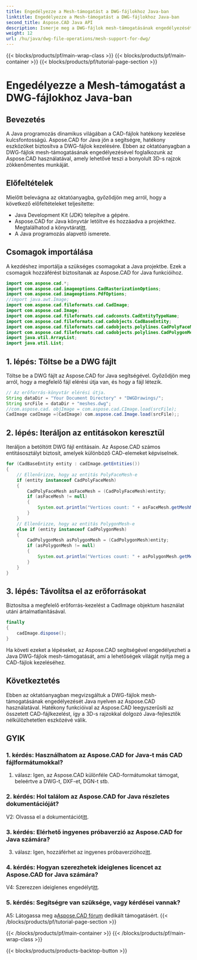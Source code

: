 ```yaml
---
title: Engedélyezze a Mesh-támogatást a DWG-fájlokhoz Java-ban
linktitle: Engedélyezze a Mesh-támogatást a DWG-fájlokhoz Java-ban
second_title: Aspose.CAD Java API
description: Ismerje meg a DWG-fájlok mesh-támogatásának engedélyezését Java nyelven az Aspose.CAD segítségével. Lépésről lépésre útmutató a zökkenőmentes 3D-s rajzkezeléshez. #Javaprogramozás #CADFiles
weight: 12
url: /hu/java/dwg-file-operations/mesh-support-for-dwg/
---
```


{{< blocks/products/pf/main-wrap-class >}}
{{< blocks/products/pf/main-container >}}
{{< blocks/products/pf/tutorial-page-section >}}

# Engedélyezze a Mesh-támogatást a DWG-fájlokhoz Java-ban

## Bevezetés

A Java programozás dinamikus világában a CAD-fájlok hatékony kezelése kulcsfontosságú. Aspose.CAD for Java jön a segítségre, hatékony eszközöket biztosítva a DWG-fájlok kezelésére. Ebben az oktatóanyagban a DWG-fájlok mesh-támogatásának engedélyezésével foglalkozunk az Aspose.CAD használatával, amely lehetővé teszi a bonyolult 3D-s rajzok zökkenőmentes munkáját.

## Előfeltételek

Mielőtt belevágna az oktatóanyagba, győződjön meg arról, hogy a következő előfeltételeket teljesítette:
- Java Development Kit (JDK) telepítve a gépére.
-  Aspose.CAD for Java könyvtár letöltve és hozzáadva a projekthez. Megtalálhatod a könyvtárat[itt](https://releases.aspose.com/cad/java/).
- A Java programozás alapvető ismerete.

## Csomagok importálása

A kezdéshez importálja a szükséges csomagokat a Java projektbe. Ezek a csomagok hozzáférést biztosítanak az Aspose.CAD for Java funkcióihoz.

```java
import com.aspose.cad.*;
import com.aspose.cad.imageoptions.CadRasterizationOptions;
import com.aspose.cad.imageoptions.PdfOptions;
//import java.awt.Image;
import com.aspose.cad.fileformats.cad.CadImage;
import com.aspose.cad.Image;
import com.aspose.cad.fileformats.cad.cadconsts.CadEntityTypeName;
import com.aspose.cad.fileformats.cad.cadobjects.CadBaseEntity;
import com.aspose.cad.fileformats.cad.cadobjects.polylines.CadPolyFaceMesh;
import com.aspose.cad.fileformats.cad.cadobjects.polylines.CadPolygonMesh;
import java.util.ArrayList;
import java.util.List;

```

## 1. lépés: Töltse be a DWG fájlt

Töltse be a DWG fájlt az Aspose.CAD for Java segítségével. Győződjön meg arról, hogy a megfelelő fájl elérési útja van, és hogy a fájl létezik.

```java
// Az erőforrás-könyvtár elérési útja.
String dataDir = "Your Document Directory" + "DWGDrawings/";
String srcFile = dataDir + "meshes.dwg";
//com.aspose.cad. objImage = com.aspose.cad.CImage.load(srcFile);
CadImage cadImage =(CadImage) com.aspose.cad.Image.load(srcFile);;
```

## 2. lépés: Iteráljon az entitásokon keresztül

Iteráljon a betöltött DWG fájl entitásain. Az Aspose.CAD számos entitásosztályt biztosít, amelyek különböző CAD-elemeket képviselnek.

```java
for (CadBaseEntity entity : cadImage.getEntities())
{
    // Ellenőrizze, hogy az entitás PolyFaceMesh-e
    if (entity instanceof CadPolyFaceMesh)
    {
        CadPolyFaceMesh asFaceMesh = (CadPolyFaceMesh)entity;
        if (asFaceMesh != null)
        {
            System.out.println("Vertices count: " + asFaceMesh.getMeshMVertexCount());
        }
    }
    // Ellenőrizze, hogy az entitás PolygonMesh-e
    else if (entity instanceof CadPolygonMesh)
    {
        CadPolygonMesh asPolygonMesh = (CadPolygonMesh)entity;
        if (asPolygonMesh != null)
        {
            System.out.println("Vertices count: " + asPolygonMesh.getMeshMVertexCount());
        }
    }
}
```

## 3. lépés: Távolítsa el az erőforrásokat

Biztosítsa a megfelelő erőforrás-kezelést a CadImage objektum használat utáni ártalmatlanításával.

```java
finally
{
    cadImage.dispose();
}
```

Ha követi ezeket a lépéseket, az Aspose.CAD segítségével engedélyezheti a Java DWG-fájlok mesh-támogatását, ami a lehetőségek világát nyitja meg a CAD-fájlok kezeléséhez.

## Következtetés

Ebben az oktatóanyagban megvizsgáltuk a DWG-fájlok mesh-támogatásának engedélyezését Java nyelven az Aspose.CAD használatával. Hatékony funkcióival az Aspose.CAD leegyszerűsíti az összetett CAD-fájlkezelést, így a 3D-s rajzokkal dolgozó Java-fejlesztők nélkülözhetetlen eszközévé válik.

## GYIK

### 1. kérdés: Használhatom az Aspose.CAD for Java-t más CAD fájlformátumokkal?

1. válasz: Igen, az Aspose.CAD különféle CAD-formátumokat támogat, beleértve a DWG-t, DXF-et, DGN-t stb.

### 2. kérdés: Hol találom az Aspose.CAD for Java részletes dokumentációját?

 V2: Olvassa el a dokumentációt[itt](https://reference.aspose.com/cad/java/).

### 3. kérdés: Elérhető ingyenes próbaverzió az Aspose.CAD for Java számára?

 3. válasz: Igen, hozzáférhet az ingyenes próbaverzióhoz[itt](https://releases.aspose.com/).

### 4. kérdés: Hogyan szerezhetek ideiglenes licencet az Aspose.CAD for Java számára?

 V4: Szerezzen ideiglenes engedélyt[itt](https://purchase.aspose.com/temporary-license/).

### 5. kérdés: Segítségre van szüksége, vagy kérdései vannak?

A5: Látogassa meg a[Aspose.CAD fórum](https://forum.aspose.com/c/cad/19) dedikált támogatásért.
{{< /blocks/products/pf/tutorial-page-section >}}

{{< /blocks/products/pf/main-container >}}
{{< /blocks/products/pf/main-wrap-class >}}

{{< blocks/products/products-backtop-button >}}
